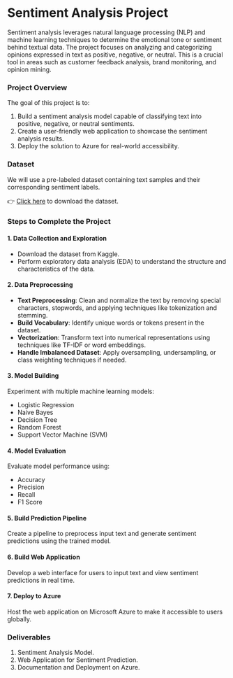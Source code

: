 # Sentiment Analysis Project

Sentiment analysis leverages natural language processing (NLP) and machine learning techniques to determine the emotional tone or sentiment behind textual data. The project focuses on analyzing and categorizing opinions expressed in text as positive, negative, or neutral. This is a crucial tool in areas such as customer feedback analysis, brand monitoring, and opinion mining.

### Project Overview

The goal of this project is to:
1. Build a sentiment analysis model capable of classifying text into positive, negative, or neutral sentiments.
2. Create a user-friendly web application to showcase the sentiment analysis results.
3. Deploy the solution to Azure for real-world accessibility.

### Dataset

We will use a pre-labeled dataset containing text samples and their corresponding sentiment labels. 

:point_right: [Click here](https://www.kaggle.com/datasets/dineshpiyasamara/sentiment-analysis-dataset) to download the dataset.

### Steps to Complete the Project

#### 1. Data Collection and Exploration
- Download the dataset from Kaggle.
- Perform exploratory data analysis (EDA) to understand the structure and characteristics of the data.

#### 2. Data Preprocessing
- **Text Preprocessing**: Clean and normalize the text by removing special characters, stopwords, and applying techniques like tokenization and stemming.
- **Build Vocabulary**: Identify unique words or tokens present in the dataset.
- **Vectorization**: Transform text into numerical representations using techniques like TF-IDF or word embeddings.
- **Handle Imbalanced Dataset**: Apply oversampling, undersampling, or class weighting techniques if needed.

#### 3. Model Building
Experiment with multiple machine learning models:
- Logistic Regression
- Naive Bayes
- Decision Tree
- Random Forest
- Support Vector Machine (SVM)

#### 4. Model Evaluation
Evaluate model performance using:
- Accuracy
- Precision
- Recall
- F1 Score

#### 5. Build Prediction Pipeline
Create a pipeline to preprocess input text and generate sentiment predictions using the trained model.

#### 6. Build Web Application
Develop a web interface for users to input text and view sentiment predictions in real time.

#### 7. Deploy to Azure
Host the web application on Microsoft Azure to make it accessible to users globally.

### Deliverables
1. Sentiment Analysis Model.
2. Web Application for Sentiment Prediction.
3. Documentation and Deployment on Azure.
```

